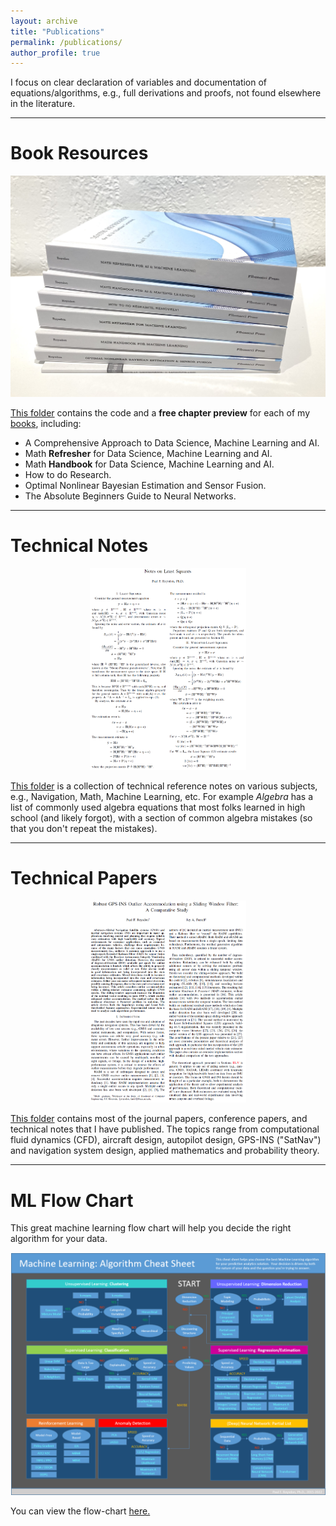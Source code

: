 ```yaml
---
layout: archive
title: "Publications"
permalink: /publications/
author_profile: true
---
```



I focus on clear declaration of variables and documentation of equations/algorithms, e.g., full derivations and proofs, not found elsewhere in the literature.


-----------------------------------------------------------------------------------
# Book Resources
<p align="center">
	<img width="600" img src="/images/roysdon_textbooks.JPG">
</p>

[This folder](https://github.com/pfroysdon/publications/tree/main/Books) contains the code and a **free chapter preview** for each of my [books](https://www.roysdonfibonaccipress.com/), including:
- A Comprehensive Approach to Data Science, Machine Learning and AI.
- Math **Refresher** for Data Science, Machine Learning and AI.
- Math **Handbook** for Data Science, Machine Learning and AI.
- How to do Research.
- Optimal Nonlinear Bayesian Estimation and Sensor Fusion.
- The Absolute Beginners Guide to Neural Networks.



-----------------------------------------------------------------------------------
# Technical Notes
<p align="center">
	<img width="250" img src="/images/LS.png">
</p>

[This folder](https://github.com/pfroysdon/publications/tree/main/Tech_Notes) is a collection of technical reference notes on various subjects, e.g., Navigation, Math, Machine Learning, etc.
For example *Algebra* has a list of commonly used algebra equations that most folks learned in high school (and likely forgot), with a section of common algebra mistakes (so that you don't repeat the mistakes).



-----------------------------------------------------------------------------------
# Technical Papers	
<p align="center">
	<img width="250" img src="/images/pub.png">
</p>

[This folder](https://github.com/pfroysdon/publications/tree/main/Papers) contains most of the journal papers, conference papers, and technical notes that I have published.  The topics range from computational fluid dynamics (CFD), aircraft design, autopilot design, GPS-INS ("SatNav") and navigation system design, applied mathematics and probability theory.



-----------------------------------------------------------------------------------
# ML Flow Chart
This great machine learning flow chart will help you decide the right algorithm for your data.
<p align="center">
	<img width="600" img src="/images/ML_flow_chart.png">
</p>

You can view the flow-chart [here.](https://github.com/pfroysdon/publications/blob/main/Flow-Chart)
